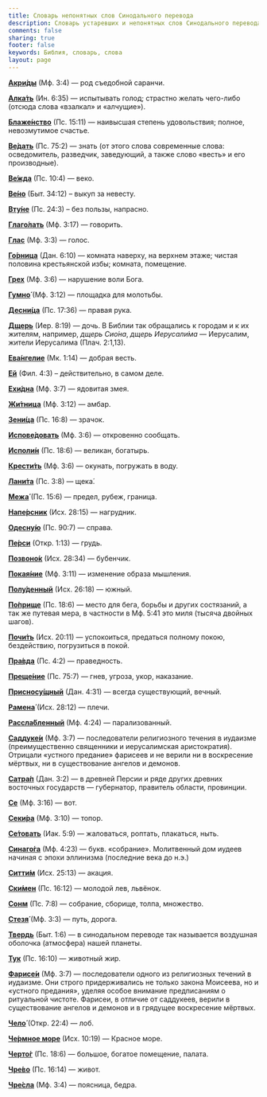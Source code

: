 ```yaml
---
title: Словарь непонятных слов Синодального перевода
description: Словарь устаревших и непонятных слов Синодального перевода
comments: false
sharing: true
footer: false
keywords: Библия, словарь, слова
layout: page
---
```


[**Акри́ды**](https://ru.wiktionary.org/wiki/акрида) (Мф. 3:4) — род съедобной саранчи.

[**Алка́ть**](https://ru.wiktionary.org/wiki/алкать) (Ин. 6:35) — испытывать голод; страстно желать чего-либо (отсюда слова «взалкал» и «алчущие»).

[**Блаже́нство**](https://ru.wiktionary.org/wiki/блаженство) (Пс. 15:11) — наивысшая степень удовольствия; полное, невозмутимое счастье.

[**Ве́дать**](https://ru.wiktionary.org/wiki/ведать) (Пс. 75:2) — знать (от этого слова современные слова: осведомитель, разведчик, заведующий, а также слово «весть» и его производные).

[**Ве́жда**](https://ru.wiktionary.org/wiki/вежда) (Пс. 10:4) — веко.

[**Ве́но**](https://ru.wiktionary.org/wiki/вено) (Быт. 34:12) – выкуп за невесту.

[**Вту́не**](https://ru.wiktionary.org/wiki/втуне) (Пс. 24:3) – без пользы, напрасно.

[**Глаго́лать**](https://ru.wiktionary.org/wiki/глаголать) (Мф. 3:17) — говорить.

[**Глас**](https://ru.wiktionary.org/wiki/глас) (Мф. 3:3) — голос.

[**Го́рница**](https://ru.wiktionary.org/wiki/горница) (Дан. 6:10) — комната наверху, на верхнем этаже; чистая половина крестьянской избы; комната, помещение.

[**Грех**](https://ru.wiktionary.org/wiki/грех) (Мф. 3:6) — нарушение воли Бога.

[**Гумно́**](https://ru.wiktionary.org/wiki/гумно) (Мф. 3:12) — площадка для молотьбы.

[**Десни́ца**](https://ru.wiktionary.org/wiki/десница) (Пс. 17:36) — правая рука.

[**Дщерь**](https://ru.wiktionary.org/wiki/дщерь) (Иер. 8:19) — дочь. В Библии так обращались к городам и к их жителям, например, _дщерь Сио́на_, _дщерь Иерусали́ма_ — Иерусалим, жители Иерусалима (Плач. 2:1,13).

[**Ева́нгелие**](https://ru.wiktionary.org/wiki/Евангелие) (Мк. 1:14) — добрая весть.

[**Ей**](https://vasmer.lexicography.online/е/ей) (Фил. 4:3) – действительно, в самом деле.

[**Ехи́дна**](https://ru.wiktionary.org/wiki/ехидна) (Мф. 3:7) — ядовитая змея.

[**Жи́тница**](https://ru.wiktionary.org/wiki/житница) (Мф. 3:12) — амбар.

[**Зени́ца**](https://ru.wiktionary.org/wiki/зеница) (Пс. 16:8) — зрачок.

[**Испове́довать**](https://ru.wiktionary.org/wiki/исповедовать) (Мф. 3:6) — откровенно сообщать.

[**Исполи́н**](https://ru.wiktionary.org/wiki/исполин) (Пс. 18:6) — великан, богатырь.

[**Крести́ть**](https://ru.wikipedia.org/wiki/Крещение) (Мф. 3:6) — окунать, погружать в воду.

[**Лани́та**](https://ru.wiktionary.org/wiki/ланита) (Пс. 3:8) — щека́.

[**Межа́**](https://ru.wiktionary.org/wiki/межа) (Пс. 15:6) — предел, рубеж, граница.

[**Напе́рсник**](https://ru.wiktionary.org/wiki/перси) (Исх. 28:15) — нагрудник.

[**Одесну́ю**](https://ru.wiktionary.org/wiki/одесную) (Пс. 90:7) — справа.

[**Пе́рси**](https://ru.wiktionary.org/wiki/перси) (Откр. 1:13) — грудь.

[**Позвоно́к**](https://ru.wiktionary.org/wiki/позвонок) (Исх. 28:34) — бубенчик.

[**Покая́ние**](https://azbyka.ru/pokayanie) (Мф. 3:11) — изменение образа мышления.

[**Полу́денный**](https://www.efremova.info/word/poludennyj.html) (Исх. 26:18) — южный.

[**По́прище**](https://ru.wiktionary.org/wiki/поприще) (Пс. 18:6) — место для бега, борьбы и других состязаний, а так же путевая мера, в частности в Мф. 5:41 это миля (тысяча двойных шагов).

[**Почи́ть**](https://ru.wiktionary.org/wiki/почить) (Исх. 20:11) — успокоиться, предаться полному покою, бездействию, погрузиться в покой.

[**Пра́вда**](http://slovari.299.ru/word.php?id=25699&sl=oj) (Пс. 4:2) — праведность.

[**Преще́ние**](https://ru.wiktionary.org/wiki/прещение) (Пс. 75:7) — гнев, угроза, укор, наказание.

[**Присносу́щный**](https://slovar.cc/rel/cerkov/2321096.html) (Дан. 4:31) — всегда существующий, вечный.

[**Рамена́**](https://ru.wiktionary.org/wiki/рамена) (Исх. 28:12) — плечи.

[**Рассла́бленный**](https://ru.wiktionary.org/wiki/расслабленный) (Мф. 4:24) — парализованный.

[**Саддуке́и**](https://ru.wikipedia.org/wiki/Саддукеи) (Мф. 3:7) — последователи религиозного течения в иудаизме (преимущественно священники и иерусалимская аристократия). Отрицали «устного предание» фарисеев и не верили ни в воскресение мёртвых, ни в существование ангелов и демонов.

[**Сатра́п**](https://ru.wiktionary.org/wiki/сатрап) (Дан. 3:2) — в древней Персии и ряде других древних восточных государств — губернатор, правитель области, провинции.

[**Се**](https://ru.wiktionary.org/wiki/се) (Мф. 3:16) — вот.

[**Секи́ра**](https://ru.wiktionary.org/wiki/секира) (Мф. 3:10) — топор.

[**Се́товать**](https://ru.wiktionary.org/wiki/сетовать) (Иак. 5:9) — жаловаться, роптать, плакаться, ныть.

[**Синаго́га**](https://ru.wiktionary.org/wiki/синагога) (Мф. 4:23) — букв. «собрание». Молитвенный дом иудеев начиная с эпохи эллинизма (последние века до н.э.)

[**Ситти́м**](https://bible_dic_ru.academic.ru/3746/ситтим) (Исх. 25:13) — акация.

[**Ски́мен**](https://vasmer.lexicography.online/с/скимен) (Пс. 16:12) — молодой лев, львёнок.

[**Сонм**](https://ru.wiktionary.org/wiki/сонм) (Пс. 7:8) — собрание, сборище, толпа, множество.

[**Стезя́**](https://ru.wiktionary.org/wiki/стезя) (Мф. 3:3) — путь, дорога.

[**Твердь**](https://ru.wiktionary.org/wiki/твердь) (Быт. 1:6) — в синодальном переводе так называется воздушная оболочка (атмосфера) нашей планеты.

[**Тук**](https://ru.wiktionary.org/wiki/тук) (Пс. 16:10) — животный жир.

[**Фарисе́и**](https://ru.wikipedia.org/wiki/Фарисеи) (Мф. 3:7) — последователи одного из религиозных течений в иудаизме. Они строго придерживались не только закона Моисеева, но и «устного предания», уделяя особое внимание предписаниям о ритуальной чистоте. Фарисеи, в отличие от саддукеев, верили в существование ангелов и демонов и в грядущее воскресение мёртвых.

[**Чело́**](https://ru.wiktionary.org/wiki/чело) (Откр. 22:4) — лоб.

[**Че́рмное море**](https://ru.wiktionary.org/wiki/чермный) (Исх. 10:19) — Красное море.

[**Черто́г**](https://ru.wiktionary.org/wiki/чертог) (Пс. 18:6) — большое, богатое помещение, палата.

[**Чре́во**](https://ru.wiktionary.org/wiki/чрево) (Пс. 16:14) — живот.

[**Чре́сла**](https://ru.wiktionary.org/wiki/чресла) (Мф. 3:4) — поясница, бедра.
